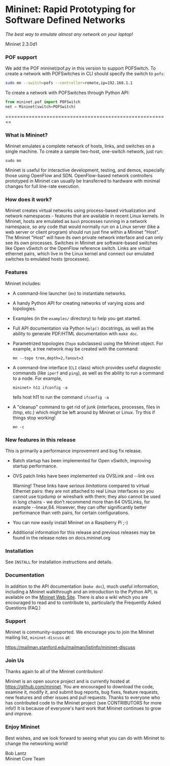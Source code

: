 Mininet: Rapid Prototyping for Software Defined Networks
========================================================
*The best way to emulate almost any network on your laptop!*

Mininet 2.3.0d1

### POF support
We add the POF mininet/pof.py in this version to support POFSwitch.
To create a network with POFSwitches in CLI should specify the switch to `pofs`:
```bash
sudo mn --switch=pofs --controller=remote,ip=192.168.1.1
```

To create a network with POFSwitches through Python API:

```python
from mininet.pof import POFSwitch
net = Mininet(switch=POFSwitch)
```
========================================================

### What is Mininet?

Mininet emulates a complete network of hosts, links, and switches
on a single machine.  To create a sample two-host, one-switch network,
just run:

  `sudo mn`

Mininet is useful for interactive development, testing, and demos,
especially those using OpenFlow and SDN.  OpenFlow-based network
controllers prototyped in Mininet can usually be transferred to
hardware with minimal changes for full line-rate execution.

### How does it work?

Mininet creates virtual networks using process-based virtualization
and network namespaces - features that are available in recent Linux
kernels.  In Mininet, hosts are emulated as `bash` processes running in
a network namespace, so any code that would normally run on a Linux
server (like a web server or client program) should run just fine
within a Mininet "Host".  The Mininet "Host" will have its own private
network interface and can only see its own processes.  Switches in
Mininet are software-based switches like Open vSwitch or the OpenFlow
reference switch.  Links are virtual ethernet pairs, which live in the
Linux kernel and connect our emulated switches to emulated hosts
(processes).

### Features

Mininet includes:

* A command-line launcher (`mn`) to instantiate networks.

* A handy Python API for creating networks of varying sizes and
  topologies.

* Examples (in the `examples/` directory) to help you get started.

* Full API documentation via Python `help()` docstrings, as well as
  the ability to generate PDF/HTML documentation with `make doc`.

* Parametrized topologies (`Topo` subclasses) using the Mininet
  object.  For example, a tree network may be created with the
  command:

  `mn --topo tree,depth=2,fanout=3`

* A command-line interface (`CLI` class) which provides useful
  diagnostic commands (like `iperf` and `ping`), as well as the
  ability to run a command to a node. For example,

  `mininet> h11 ifconfig -a`

  tells host h11 to run the command `ifconfig -a`

* A "cleanup" command to get rid of junk (interfaces, processes, files
  in /tmp, etc.) which might be left around by Mininet or Linux. Try
  this if things stop working!

  `mn -c`

### New features in this release

This is primarily a performance improvement and bug fix release.

- Batch startup has been implemented for Open vSwitch, improving
  startup performance.

- OVS patch links have been implemented via OVSLink and --link ovs

  Warning! These links have *serious limitations* compared to
  virtual Ethernet pairs: they are not attached to real Linux
  interfaces so you cannot use tcpdump or wireshark with them;
  they also cannot be used in long chains - we don't recommend more
  than 64 OVSLinks, for example --linear,64. However, they can offer
  significantly better performance than veth pairs, for certain
  configurations.

- You can now easily install Mininet on a Raspberry Pi ;-)

- Additional information for this release and previous releases
  may be found in the release notes on docs.mininet.org

### Installation

See `INSTALL` for installation instructions and details.

### Documentation

In addition to the API documentation (`make doc`), much useful
information, including a Mininet walkthrough and an introduction
to the Python API, is available on the
[Mininet Web Site](http://mininet.org).
There is also a wiki which you are encouraged to read and to
contribute to, particularly the Frequently Asked Questions (FAQ.)

### Support

Mininet is community-supported. We encourage you to join the
Mininet mailing list, `mininet-discuss` at:

<https://mailman.stanford.edu/mailman/listinfo/mininet-discuss>

### Join Us

Thanks again to all of the Mininet contributors!

Mininet is an open source project and is currently hosted
at <https://github.com/mininet>.  You are encouraged to download
the code, examine it, modify it, and submit bug reports, bug fixes,
feature requests, new features and other issues and pull requests.
Thanks to everyone who has contributed code to the Mininet project
(see CONTRIBUTORS for more info!) It is because of everyone's
hard work that Mininet continues to grow and improve.

### Enjoy Mininet

Best wishes, and we look forward to seeing what you can do with
Mininet to change the networking world!

Bob Lantz  
Mininet Core Team

[1]: https://travis-ci.org/mininet/mininet.svg?branch=master
